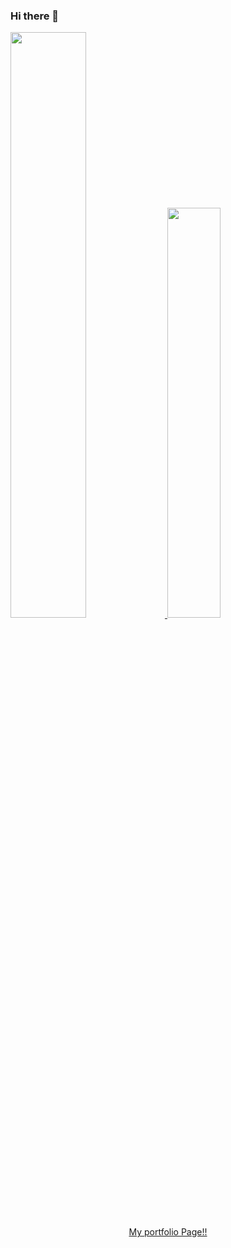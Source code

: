 ### Hi there 👋
<div float="left">
  <a href="https://github.com/anuraghazra/github-readme-stats">
    <img width="49%" src="https://github-readme-stats.vercel.app/api?username=a-im12&count_private=true&show_icons=true&theme=dark" />
  </a>
  <a href="https://github.com/anuraghazra/convoychat">
    <img width="41%" src="https://github-readme-stats.vercel.app/api/top-langs/?username=a-im12&layout=compact&theme=dracula" />
  </a>
</div>
<div align="center" style="font-size: 100%;">
  <a href="https://a-im12.github.io/work-history/">My portfolio Page!!</a>
</div>
